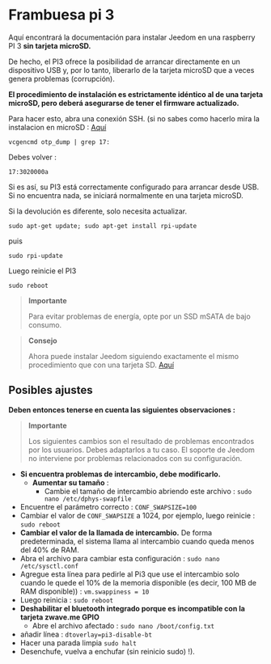 # Frambuesa pi 3

Aquí encontrará la documentación para instalar Jeedom en una raspberry PI 3 **sin tarjeta microSD.**

De hecho, el PI3 ofrece la posibilidad de arrancar directamente en un dispositivo USB y, por lo tanto, liberarlo de la tarjeta microSD que a veces genera problemas (corrupción).

**El procedimiento de instalación es estrictamente idéntico al de una tarjeta microSD, pero deberá asegurarse de tener el firmware actualizado.**

Para hacer esto, abra una conexión SSH. (si no sabes como hacerlo mira la instalacion en microSD : [Aquí](https://doc.jeedom.com/es_ES/installation/index.html)

``vcgencmd otp_dump | grep 17:``

Debes volver :

``17:3020000a``

Si es así, su PI3 está correctamente configurado para arrancar desde USB. Si no encuentra nada, se iniciará normalmente en una tarjeta microSD.

Si la devolución es diferente, solo necesita actualizar.

``sudo apt-get update; sudo apt-get install rpi-update``

puis

``sudo rpi-update``

Luego reinicie el PI3

``sudo reboot``

> **Importante**
>
> Para evitar problemas de energía, opte por un SSD mSATA de bajo consumo.

> **Consejo**
>
> Ahora puede instalar Jeedom siguiendo exactamente el mismo procedimiento que con una tarjeta SD. [Aquí](https://doc.jeedom.com/es_ES/installation/index.html)

## Posibles ajustes

**Deben entonces tenerse en cuenta las siguientes observaciones :**

> **Importante**
>
> Los siguientes cambios son el resultado de problemas encontrados por los usuarios. Debes adaptarlos a tu caso. El soporte de Jeedom no interviene por problemas relacionados con su configuración.

-   **Si encuentra problemas de intercambio, debe modificarlo.**
    -   **Aumentar su tamaño** :
        -   Cambie el tamaño de intercambio abriendo este archivo :
            ``sudo nano /etc/dphys-swapfile``
-   Encuentre el parámetro correcto :
    ``CONF_SWAPSIZE=100``
-   Cambiar el valor de ``CONF_SWAPSIZE`` a 1024, por ejemplo, luego reinicie :
    ``sudo reboot``
-   **Cambiar el valor de la llamada de intercambio.** De forma predeterminada, el sistema llama al intercambio cuando queda menos del 40% de RAM.
-   Abra el archivo para cambiar esta configuración :
    ``sudo nano /etc/sysctl.conf``
-   Agregue esta línea para pedirle al Pi3 que use el intercambio solo cuando le quede el 10% de la memoria disponible (es decir, 100 MB de RAM disponible)) :
    ``vm.swappiness = 10``
-   Luego reinicia :
    ``sudo reboot``
-   **Deshabilitar el bluetooth integrado porque es incompatible con la tarjeta zwave.me GPIO**
    -   Abre el archivo afectado :
    ``sudo nano /boot/config.txt``
-   añadir línea :
    ``dtoverlay=pi3-disable-bt``
-   Hacer una parada limpia
    ``sudo halt``
-   Desenchufe, vuelva a enchufar (sin reinicio sudo) !).
